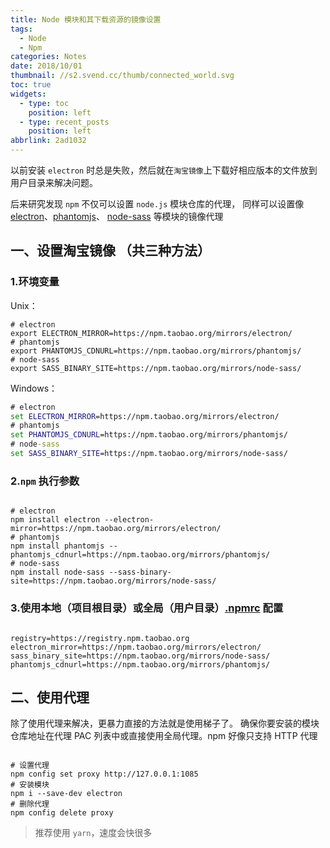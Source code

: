 ```yaml
---
title: Node 模块和其下载资源的镜像设置
tags:
  - Node
  - Npm
categories: Notes
date: 2018/10/01
thumbnail: //s2.svend.cc/thumb/connected_world.svg
toc: true
widgets:
  - type: toc
    position: left
  - type: recent_posts
    position: left
abbrlink: 2ad1032
---
```


以前安装 `electron` 时总是失败，然后就在`淘宝镜像`上下载好相应版本的文件放到用户目录来解决问题。

后来研究发现 `npm` 不仅可以设置 `node.js` 模块仓库的代理， 同样可以设置像 [electron](https://github.com/electron/electron)、[phantomjs](https://github.com/Medium/phantomjs#deciding-where-to-get-phantomjs)、 [node-sass](https://github.com/sass/node-sass#binary-configuration-parameters) 等模块的镜像代理

<!-- more -->

## 一、设置淘宝镜像 （共三种方法）

### 1.环境变量

Unix：

```shell
# electron
export ELECTRON_MIRROR=https://npm.taobao.org/mirrors/electron/
# phantomjs
export PHANTOMJS_CDNURL=https://npm.taobao.org/mirrors/phantomjs/
# node-sass
export SASS_BINARY_SITE=https://npm.taobao.org/mirrors/node-sass/
```

Windows：

```cmd
# electron
set ELECTRON_MIRROR=https://npm.taobao.org/mirrors/electron/
# phantomjs
set PHANTOMJS_CDNURL=https://npm.taobao.org/mirrors/phantomjs/
# node-sass
set SASS_BINARY_SITE=https://npm.taobao.org/mirrors/node-sass/
```

### 2.`npm` 执行参数

```shell

# electron
npm install electron --electron-mirror=https://npm.taobao.org/mirrors/electron/
# phantomjs
npm install phantomjs --phantomjs_cdnurl=https://npm.taobao.org/mirrors/phantomjs/
# node-sass
npm install node-sass --sass-binary-site=https://npm.taobao.org/mirrors/node-sass/
```

### 3.使用本地（项目根目录）或全局（用户目录）[.npmrc](https://docs.npmjs.com/misc/config) 配置

```

registry=https://registry.npm.taobao.org
electron_mirror=https://npm.taobao.org/mirrors/electron/
sass_binary_site=https://npm.taobao.org/mirrors/node-sass/
phantomjs_cdnurl=https://npm.taobao.org/mirrors/phantomjs/
```

## 二、使用代理

除了使用代理来解决，更暴力直接的方法就是使用梯子了。
确保你要安装的模块仓库地址在代理 PAC 列表中或直接使用全局代理。npm 好像只支持 HTTP 代理

```shell

# 设置代理
npm config set proxy http://127.0.0.1:1085
# 安装模块
npm i --save-dev electron
# 删除代理
npm config delete proxy
```

> 推荐使用 `yarn`，速度会快很多
